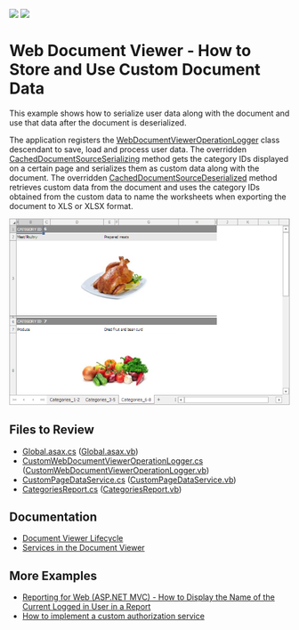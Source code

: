 <!-- default badges list -->
![](https://img.shields.io/endpoint?url=https://codecentral.devexpress.com/api/v1/VersionRange/581556341/2022.2)
[![](https://img.shields.io/badge/📖_How_to_use_DevExpress_Examples-e9f6fc?style=flat-square)](https://docs.devexpress.com/GeneralInformation/403183)
<!-- default badges end -->
# Web Document Viewer - How to Store and Use Custom Document Data

This example shows how to serialize user data along with the document and use that data after the document is deserialized.

The application registers the [WebDocumentViewerOperationLogger](https://docs.devexpress.com/XtraReports/DevExpress.XtraReports.Web.WebDocumentViewer.WebDocumentViewerOperationLogger) 
class descendant to save, load and process user data. The overridden [CachedDocumentSourceSerializing](https://docs.devexpress.com/XtraReports/DevExpress.XtraReports.Web.WebDocumentViewer.WebDocumentViewerOperationLogger.---Zf----Sy----) method gets the category IDs displayed on a certain page and serializes them as custom data along with the document. The overridden [CachedDocumentSourceDeserialized](https://docs.devexpress.com/XtraReports/DevExpress.XtraReports.Web.WebDocumentViewer.WebDocumentViewerOperationLogger.--cK-------9--a-) method retrieves custom data from the document and uses the category IDs obtained from the custom data to name the worksheets when exporting the document to XLS or XLSX format.

![](Images/screenshot-export-excel.png)

## Files to Review

- [Global.asax.cs](CS\CustomCachedDocumentSourceSerialization\Global.asax.cs#L10) ([Global.asax.vb](VB\CustomCachedDocumentSourceSerialization\Global.asax.vb#L12))
- [CustomWebDocumentViewerOperationLogger.cs](CS\CustomCachedDocumentSourceSerialization\CustomWebDocumentViewerOperationLogger.cs) ([CustomWebDocumentViewerOperationLogger.vb](VB\CustomCachedDocumentSourceSerialization\CustomWebDocumentViewerOperationLogger.vb))
- [CustomPageDataService.cs](CS\CustomCachedDocumentSourceSerialization\CustomPageDataService.cs) ([CustomPageDataService.vb](VB\CustomCachedDocumentSourceSerialization\CustomPageDataService.vb))
- [CategoriesReport.cs](CS\CustomCachedDocumentSourceSerialization\CategoriesReport.cs) ([CategoriesReport.vb](VB\CustomCachedDocumentSourceSerialization\CategoriesReport.vb))


## Documentation

- [Document Viewer Lifecycle](https://docs.devexpress.com/XtraReports/401587/web-reporting/general-information-on-web-reporting/document-viewer-lifecycle)
- [Services in the Document Viewer](https://docs.devexpress.com/XtraReports/400226/web-reporting/asp-net-mvc-reporting/document-viewer-in-asp-net-mvc-applications/customization/register-services-in-the-document-viewer)

## More Examples

- [Reporting for Web (ASP.NET MVC) - How to Display the Name of the Current Logged in User in a Report](https://github.com/DevExpress-Examples/Reporting_webdocumentviewer-xrpageinfo-with-pageinfousername-display-the-name-of-a-logged-t484189)
- [How to implement a custom authorization service](https://github.com/DevExpress-Examples/Reporting_how-to-implement-a-custom-authorization-service-t488888)
